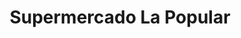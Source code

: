 ---
title: "Supermercado La Popular"
url: /albertville/supermercado-la-popular/
shop: Supermarkt
---